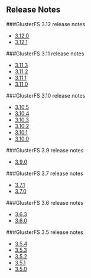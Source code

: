 Release Notes
-------------

###GlusterFS 3.12 release notes

- [3.12.0](./3.12.0.md)
- [3.12.1](./3.12.1.md)

###GlusterFS 3.11 release notes

- [3.11.3](./3.11.3.md)
- [3.11.2](./3.11.2.md)
- [3.11.1](./3.11.1.md)
- [3.11.0](./3.11.0.md)

###GlusterFS 3.10 release notes

- [3.10.5](./3.10.5.md)
- [3.10.4](./3.10.4.md)
- [3.10.3](./3.10.3.md)
- [3.10.2](./3.10.2.md)
- [3.10.1](./3.10.1.md)
- [3.10.0](./3.10.0.md)

###GlusterFS 3.9 release notes

-  [3.9.0](./3.9.0.md)

###GlusterFS 3.7 release notes

-  [3.7.1](./3.7.1.md)
-  [3.7.0](./3.7.0.md)

###GlusterFS 3.6 release notes

-  [3.6.3](./3.6.3.md)
-  [3.6.0](./3.6.0.md)

###GlusterFS 3.5 release notes

-  [3.5.4](./3.5.4.md)
-  [3.5.3](./3.5.3.md)
-  [3.5.2](./3.5.2.md)
-  [3.5.1](./3.5.1.md)
-  [3.5.0](./3.5.0.md)
